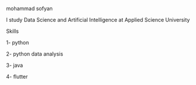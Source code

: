 mohammad sofyan 


I study Data Science and Artificial Intelligence at Applied Science University

Skills 

1- python 

2- python data analysis 

3- java

4- flutter 

<!---
Mohammadsofy/Mohammadsofy is a ✨ special ✨ repository because its `README.md` (this file) appears on your GitHub profile.
You can click the Preview link to take a look at your changes.
--->
